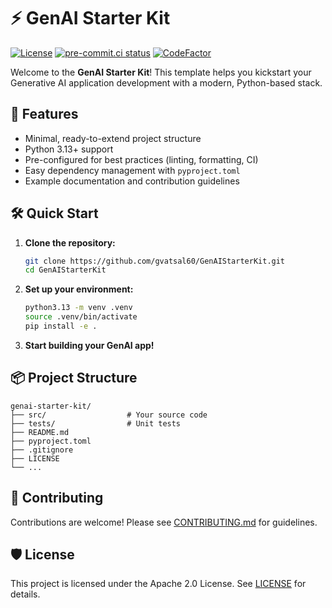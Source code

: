 # ⚡️ GenAI Starter Kit

[![License](https://img.shields.io/badge/License-Apache_2.0-blue.svg)](https://github.com/gvatsal60/GenAIStarterKit/blob/HEAD/LICENSE)
[![pre-commit.ci status](https://results.pre-commit.ci/badge/github/gvatsal60/GenAIStarterKit/master.svg)](https://results.pre-commit.ci/latest/github/gvatsal60/GenAIStarterKit/HEAD)
[![CodeFactor](https://www.codefactor.io/repository/github/gvatsal60/genaistarterkit/badge)](https://www.codefactor.io/repository/github/gvatsal60/genaistarterkit)

Welcome to the **GenAI Starter Kit**! This template helps you kickstart your Generative AI application development with a modern, Python-based stack.

## 🚀 Features

- Minimal, ready-to-extend project structure
- Python 3.13+ support
- Pre-configured for best practices (linting, formatting, CI)
- Easy dependency management with `pyproject.toml`
- Example documentation and contribution guidelines

## 🛠️ Quick Start

1. **Clone the repository:**

   ```sh
   git clone https://github.com/gvatsal60/GenAIStarterKit.git
   cd GenAIStarterKit
   ```

2. **Set up your environment:**

   ```sh
   python3.13 -m venv .venv
   source .venv/bin/activate
   pip install -e .
   ```

3. **Start building your GenAI app!**

## 📦 Project Structure

```tree
genai-starter-kit/
├── src/                  # Your source code
├── tests/                # Unit tests
├── README.md
├── pyproject.toml
├── .gitignore
├── LICENSE
└── ...
```

## 🤝 Contributing

Contributions are welcome! Please see [CONTRIBUTING.md](CONTRIBUTING.md) for guidelines.

## 🛡️ License

This project is licensed under the Apache 2.0 License. See [LICENSE](LICENSE) for details.
